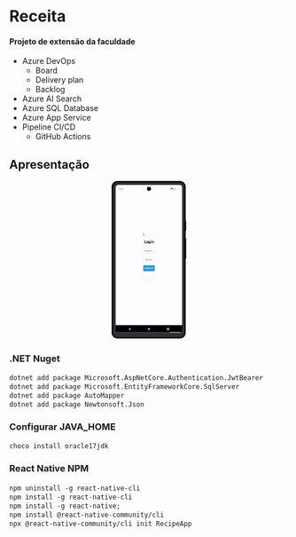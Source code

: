# Receita


#### Projeto de extensão da faculdade

- Azure DevOps 
  - Board
  - Delivery plan
  - Backlog
- Azure AI Search
- Azure SQL Database
- Azure App Service
- Pipeline CI/CD
  - GitHub Actions


## Apresentação
![](./docs/record.gif)


### .NET Nuget
```pwsh
dotnet add package Microsoft.AspNetCore.Authentication.JwtBearer
dotnet add package Microsoft.EntityFrameworkCore.SqlServer
dotnet add package AutoMapper
dotnet add package Newtonsoft.Json
```

### Configurar JAVA_HOME
    choco install oracle17jdk

### React Native NPM
```pwsh
npm uninstall -g react-native-cli
npm install -g react-native-cli
npm install -g react-native;
npm install @react-native-community/cli
npx @react-native-community/cli init RecipeApp
```